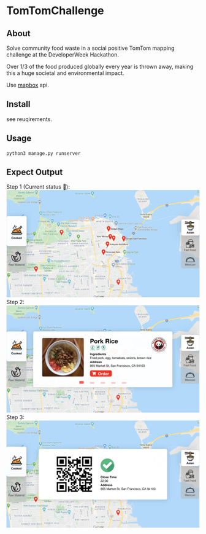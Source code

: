 # TomTomChallenge

## About

Solve community food waste in a social positive TomTom mapping challenge at the DeveloperWeek Hackathon.

Over 1/3 of the food produced globally every year is thrown away, making this a huge societal and environmental impact. 

Use [mapbox](https://www.mapbox.com/) api.

## Install

see reuqirements.

## Usage

    python3 manage.py runserver

## Expect Output
Step 1 (Current status 🌟):
![step1](blob/step1.png)
Step 2:
![step2](blob/step2.png)
Step 3:
![step3](blob/step3.png)
